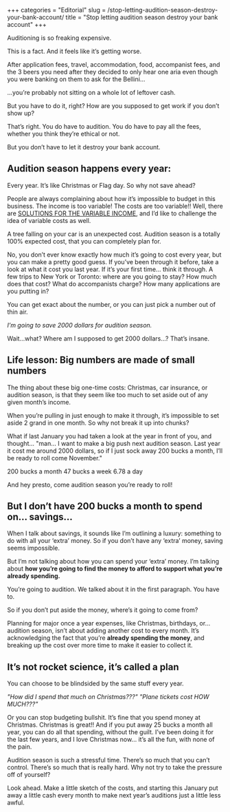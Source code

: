 +++
categories = "Editorial"
slug = /stop-letting-audition-season-destroy-your-bank-account/
title = "Stop letting audition season destroy your bank account"
+++


Auditioning is so freaking expensive. 

This is a fact. And it feels like it’s getting worse. 

After application fees, travel, accommodation, food, accompanist fees, and the 3 beers you need after they decided to only hear one aria even though you were banking on them to ask for the Bellini... 

...you’re probably not sitting on a whole lot of leftover cash. 

But you have to do it, right? How are you supposed to get work if you don’t show up? 

That’s right. You do have to audition. You do have to pay all the fees, whether you think they’re ethical or not. 

But you don’t have to let it destroy your bank account.  

## Audition season happens every year: 

Every year. It’s like Christmas or Flag day. So why not save ahead? 

People are always complaining about how it’s impossible to budget in this business. The income is too variable! The costs are too variable!! Well, there are [SOLUTIONS FOR THE VARIABLE INCOME](http://www.ragstoreasonable.com/survive-variable-income-seven-steps-living-less-nothing/), and I’d like to challenge the idea of variable costs as well. 

A tree falling on your car is an unexpected cost. Audition season is a totally 100% expected cost, that you can completely plan for. 

No, you don’t ever know exactly how much it’s going to cost every year, but you can make a pretty good guess. If you’ve been through it before, take a look at what it cost you last year. If it’s your first time… think it through. A few trips to New York or Toronto: where are you going to stay? How much does that cost? What do accompanists charge? How many applications are you putting in? 

You can get exact about the number, or you can just pick a number out of thin air. 

*I’m going to save 2000 dollars for audition season.*

Wait...what? Where am I supposed to get 2000 dollars...? That’s insane.

## Life lesson: Big numbers are made of small numbers

The thing about these big one-time costs: Christmas, car insurance, or audition season, is that they seem like too much to set aside out of any given month’s income. 

When you’re pulling in just enough to make it through, it’s impossible to set aside 2 grand in one month. So why not break it up into chunks? 

What if last January you had taken a look at the year in front of you, and thought… "man… I want to make a big push next audition season. Last year it cost me around 2000 dollars, so if I just sock away 200 bucks a month, I’ll be ready to roll come November." 

200 bucks a month
47 bucks a week
6.78 a day

And hey presto, come audition season you’re ready to roll!

## But I don’t have 200 bucks a month to spend on... savings...

When I talk about savings, it sounds like I’m outlining a luxury: something to do with all your ‘extra’ money. So if you don’t have any ‘extra’ money, saving seems impossible. 

But I’m not talking about how you can spend your ‘extra’ money. I’m talking about **how you’re going to find the money to afford to support what you’re already spending.** 

You’re going to audition. We talked about it in the first paragraph. You have to. 

So if you don’t put aside the money, where’s it going to come from? 

Planning for major once a year expenses, like Christmas, birthdays, or… audition season, isn’t about adding another cost to every month. It’s acknowledging the fact that you’re **already spending the money**, and breaking up the cost over more time to make it easier to collect it. 

## It’s not rocket science, it’s called a plan

You can choose to be blindsided by the same stuff every year. 

*"How did I spend that much on Christmas???"
"Plane tickets cost HOW MUCH???"*

Or you can stop budgeting bullshit. It’s fine that you spend money at Christmas. Christmas is great!! And if you put away 25 bucks a month all year, you can do all that spending, without the guilt. I’ve been doing it for the last few years, and I love Christmas now… it’s all the fun, with none of the pain. 

Audition season is such a stressful time. There’s so much that you can’t control. There’s so much that is really hard. Why not try to take the pressure off of yourself? 

Look ahead. Make a little sketch of the costs, and starting this January put away a little cash every month to make next year’s auditions just a little less awful. 
